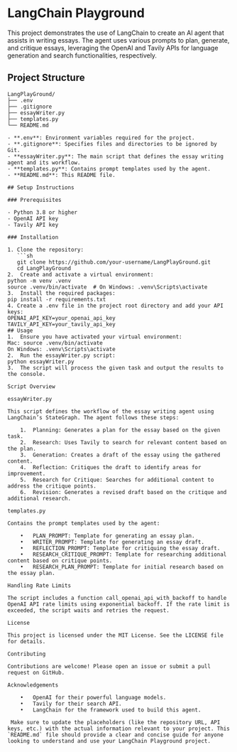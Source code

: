 # LangChain Playground

This project demonstrates the use of LangChain to create an AI agent that assists in writing essays. The agent uses various prompts to plan, generate, and critique essays, leveraging the OpenAI and Tavily APIs for language generation and search functionalities, respectively.

## Project Structure
```plaintext
LangPlayGround/
├── .env
├── .gitignore
├── essayWriter.py
├── templates.py
└── README.md

- **.env**: Environment variables required for the project.
- **.gitignore**: Specifies files and directories to be ignored by Git.
- **essayWriter.py**: The main script that defines the essay writing agent and its workflow.
- **templates.py**: Contains prompt templates used by the agent.
- **README.md**: This README file.

## Setup Instructions

### Prerequisites

- Python 3.8 or higher
- OpenAI API key
- Tavily API key

### Installation

1. Clone the repository:
   ```sh
   git clone https://github.com/your-username/LangPlayGround.git
   cd LangPlayGround
2.	Create and activate a virtual environment:
python -m venv .venv
source .venv/bin/activate  # On Windows: .venv\Scripts\activate
3.	Install the required packages:
pip install -r requirements.txt
4. Create a .env file in the project root directory and add your API keys:
OPENAI_API_KEY=your_openai_api_key
TAVILY_API_KEY=your_tavily_api_key
## Usage
1.	Ensure you have activated your virtual environment:
Mac: source .venv/bin/activate
On Windows: .venv\Scripts\activate
2.	Run the essayWriter.py script:
python essayWriter.py
3.	The script will process the given task and output the results to the console.

Script Overview

essayWriter.py

This script defines the workflow of the essay writing agent using LangChain’s StateGraph. The agent follows these steps:

	1.	Planning: Generates a plan for the essay based on the given task.
	2.	Research: Uses Tavily to search for relevant content based on the plan.
	3.	Generation: Creates a draft of the essay using the gathered content.
	4.	Reflection: Critiques the draft to identify areas for improvement.
	5.	Research for Critique: Searches for additional content to address the critique points.
	6.	Revision: Generates a revised draft based on the critique and additional research.

templates.py

Contains the prompt templates used by the agent:

	•	PLAN_PROMPT: Template for generating an essay plan.
	•	WRITER_PROMPT: Template for generating an essay draft.
	•	REFLECTION_PROMPT: Template for critiquing the essay draft.
	•	RESEARCH_CRITIQUE_PROMPT: Template for researching additional content based on critique points.
	•	RESEARCH_PLAN_PROMPT: Template for initial research based on the essay plan.

Handling Rate Limits

The script includes a function call_openai_api_with_backoff to handle OpenAI API rate limits using exponential backoff. If the rate limit is exceeded, the script waits and retries the request.

License

This project is licensed under the MIT License. See the LICENSE file for details.

Contributing

Contributions are welcome! Please open an issue or submit a pull request on GitHub.

Acknowledgements

	•	OpenAI for their powerful language models.
	•	Tavily for their search API.
	•	LangChain for the framework used to build this agent.

 Make sure to update the placeholders (like the repository URL, API keys, etc.) with the actual information relevant to your project. This `README.md` file should provide a clear and concise guide for anyone looking to understand and use your LangChain Playground project.
 
